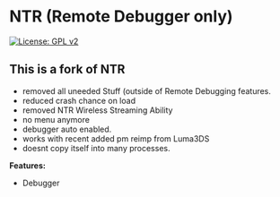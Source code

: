 # NTR (Remote Debugger only)
[![License: GPL v2](https://img.shields.io/badge/License-GPL%20v2-blue.svg)](https://www.gnu.org/licenses/old-licenses/gpl-2.0.en.html)

## This is a fork of NTR

* removed all uneeded Stuff (outside of Remote Debugging features.
* reduced crash chance on load
* removed NTR Wireless Streaming Ability
* no menu anymore
* debugger auto enabled.
* works with recent added pm reimp from Luma3DS
* doesnt copy itself into many processes.

**Features:**
* Debugger
